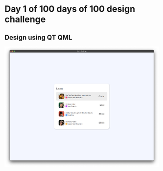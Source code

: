 # Day 1 of 100 days of 100 design challenge
## Design using QT QML

![Design](https://github.com/cppqtdev/Day-1-Challenge-QT-QML-/blob/main/sample/day2_listview.png)
